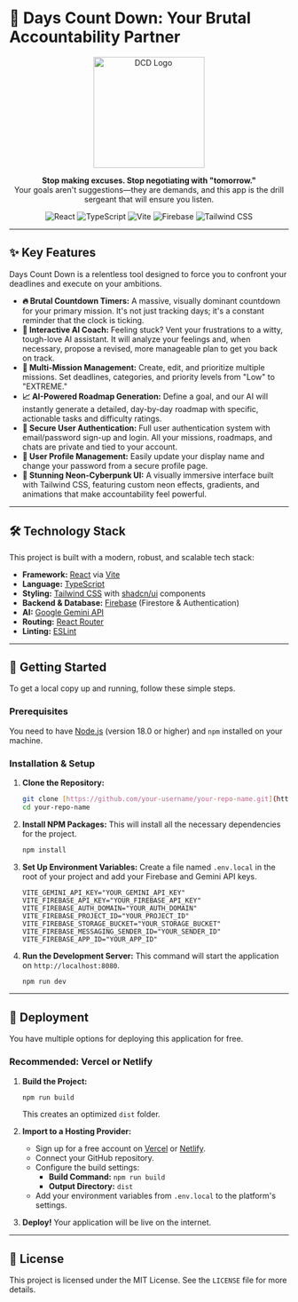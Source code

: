 # 🚀 Days Count Down: Your Brutal Accountability Partner

<p align="center">
  <img src="https/raw.githubusercontent.com/your-username/your-repo-name/main/public/dcd-logo.svg" alt="DCD Logo" width="200"/>
</p>

<p align="center">
  <strong>Stop making excuses. Stop negotiating with "tomorrow."</strong>
  <br />
  Your goals aren't suggestions—they are demands, and this app is the drill sergeant that will ensure you listen.
</p>

<p align="center">
  <img src="https://img.shields.io/badge/React-20232A?style=for-the-badge&logo=react&logoColor=61DAFB" alt="React">
  <img src="https://img.shields.io/badge/TypeScript-007ACC?style=for-the-badge&logo=typescript&logoColor=white" alt="TypeScript">
  <img src="https://img.shields.io/badge/Vite-646CFF?style=for-the-badge&logo=vite&logoColor=white" alt="Vite">
  <img src="https://img.shields.io/badge/Firebase-FFCA28?style=for-the-badge&logo=firebase&logoColor=black" alt="Firebase">
  <img src="https://img.shields.io/badge/Tailwind_CSS-38B2AC?style=for-the-badge&logo=tailwind-css&logoColor=white" alt="Tailwind CSS">
</p>

---

## ✨ Key Features

Days Count Down is a relentless tool designed to force you to confront your deadlines and execute on your ambitions.

* **🔥 Brutal Countdown Timers:** A massive, visually dominant countdown for your primary mission. It's not just tracking days; it's a constant reminder that the clock is ticking.
* **🤖 Interactive AI Coach:** Feeling stuck? Vent your frustrations to a witty, tough-love AI assistant. It will analyze your feelings and, when necessary, propose a revised, more manageable plan to get you back on track.
* **🎯 Multi-Mission Management:** Create, edit, and prioritize multiple missions. Set deadlines, categories, and priority levels from "Low" to "EXTREME."
* **📈 AI-Powered Roadmap Generation:** Define a goal, and our AI will instantly generate a detailed, day-by-day roadmap with specific, actionable tasks and difficulty ratings.
* **🔐 Secure User Authentication:** Full user authentication system with email/password sign-up and login. All your missions, roadmaps, and chats are private and tied to your account.
* **👤 User Profile Management:** Easily update your display name and change your password from a secure profile page.
* **🎨 Stunning Neon-Cyberpunk UI:** A visually immersive interface built with Tailwind CSS, featuring custom neon effects, gradients, and animations that make accountability feel powerful.

---

## 🛠️ Technology Stack

This project is built with a modern, robust, and scalable tech stack:

* **Framework:** [React](https://react.dev/) via [Vite](https://vitejs.dev/)
* **Language:** [TypeScript](https://www.typescriptlang.org/)
* **Styling:** [Tailwind CSS](https://tailwindcss.com/) with [shadcn/ui](https://ui.shadcn.com/) components
* **Backend & Database:** [Firebase](https://firebase.google.com/) (Firestore & Authentication)
* **AI:** [Google Gemini API](https://ai.google.dev/)
* **Routing:** [React Router](https://reactrouter.com/)
* **Linting:** [ESLint](https://eslint.org/)

---

## 🚀 Getting Started

To get a local copy up and running, follow these simple steps.

### Prerequisites

You need to have [Node.js](https://nodejs.org/) (version 18.0 or higher) and `npm` installed on your machine.

### Installation & Setup

1.  **Clone the Repository:**
    ```sh
    git clone [https://github.com/your-username/your-repo-name.git](https://github.com/your-username/your-repo-name.git)
    cd your-repo-name
    ```

2.  **Install NPM Packages:**
    This will install all the necessary dependencies for the project.
    ```sh
    npm install
    ```

3.  **Set Up Environment Variables:**
    Create a file named `.env.local` in the root of your project and add your Firebase and Gemini API keys.
    ```env
    VITE_GEMINI_API_KEY="YOUR_GEMINI_API_KEY"
    VITE_FIREBASE_API_KEY="YOUR_FIREBASE_API_KEY"
    VITE_FIREBASE_AUTH_DOMAIN="YOUR_AUTH_DOMAIN"
    VITE_FIREBASE_PROJECT_ID="YOUR_PROJECT_ID"
    VITE_FIREBASE_STORAGE_BUCKET="YOUR_STORAGE_BUCKET"
    VITE_FIREBASE_MESSAGING_SENDER_ID="YOUR_SENDER_ID"
    VITE_FIREBASE_APP_ID="YOUR_APP_ID"
    ```

4.  **Run the Development Server:**
    This command will start the application on `http://localhost:8080`.
    ```sh
    npm run dev
    ```

---

## 🚢 Deployment

You have multiple options for deploying this application for free.

### Recommended: Vercel or Netlify

1.  **Build the Project:**
    ```sh
    npm run build
    ```
    This creates an optimized `dist` folder.

2.  **Import to a Hosting Provider:**
    * Sign up for a free account on [Vercel](https://vercel.com) or [Netlify](https://www.netlify.com/).
    * Connect your GitHub repository.
    * Configure the build settings:
        * **Build Command:** `npm run build`
        * **Output Directory:** `dist`
    * Add your environment variables from `.env.local` to the platform's settings.

3.  **Deploy!** Your application will be live on the internet.

---

## 📜 License

This project is licensed under the MIT License. See the `LICENSE` file for more details.

